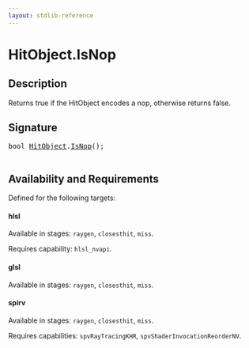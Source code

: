 ```yaml
---
layout: stdlib-reference
---
```


# HitObject\.IsNop

## Description

Returns true if the HitObject encodes a nop, otherwise returns false.




## Signature 

<pre>
<span class="code_keyword">bool</span> <a href="/stdlib-reference/types/HitObject/index" class="code_type">HitObject</a>.<a href="/stdlib-reference/types/HitObject/IsNop">IsNop</a>();

</pre>

## Availability and Requirements

Defined for the following targets:

#### hlsl
Available in stages: `raygen`, `closesthit`, `miss`.

Requires capability: `hlsl_nvapi`.
#### glsl
Available in stages: `raygen`, `closesthit`, `miss`.

#### spirv
Available in stages: `raygen`, `closesthit`, `miss`.

Requires capabilities: `spvRayTracingKHR`, `spvShaderInvocationReorderNV`.


